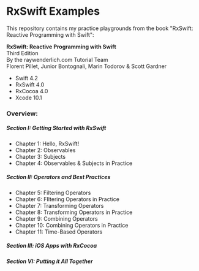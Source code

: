 # RxSwift Examples

This repository contains my practice playgrounds from the book "RxSwift: Reactive Programming with Swift":

**RxSwift: Reactive Programming with Swift**\
Third Edition\
By the raywenderlich.com Tutorial Team\
Florent Pillet, Junior Bontognali, Marin Todorov & Scott Gardner

* Swift 4.2
* RxSwift 4.0
* RxCocoa 4.0
* Xcode 10.1

### Overview:

##### Section I: Getting Started with RxSwift

* Chapter 1: Hello, RxSwift!
* Chapter 2: Observables
* Chapter 3: Subjects
* Chapter 4: Observables & Subjects in Practice

##### Section II: Operators and Best Practices

* Chapter 5: Filtering Operators
* Chapter 6: FIltering Operators in Practice
* Chapter 7: Transforming Operators
* Chapter 8: Transforming Operators in Practice
* Chapter 9: Combining Operators
* Chapter 10: Combining Operators in Practice
* Chapter 11: Time-Based Operators

##### Section III: iOS Apps with RxCocoa



##### Section VI: Putting it All Together
